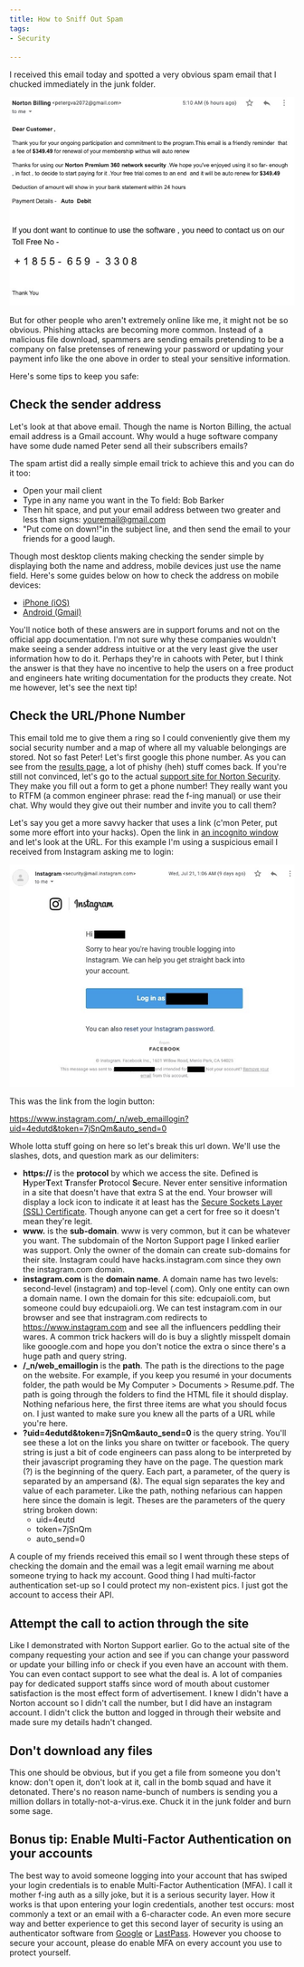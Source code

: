 ```yaml
---
title: How to Sniff Out Spam
tags:
- Security

---
```

I received this email today and spotted a very obvious spam email that I chucked immediately in the junk folder.

![](/images/spam-email.jpg)

But for other people who aren't extremely online like me, it might not be so obvious. Phishing attacks are becoming more common. Instead of a malicious file download, spammers are sending emails pretending to be a company on false pretenses of renewing your password or updating your payment info like the one above in order to steal your sensitive information.

Here's some tips to keep you safe:

## Check the sender address

Let's look at that above email. Though the name is Norton Billing, the actual email address is a Gmail account. Why would a huge software company have some dude named Peter send all their subscribers emails?

The spam artist did a really simple email trick to achieve this and you can do it too:

* Open your mail client
* Type in any name you want in the To field: Bob Barker
* Then hit space, and put your email address between two greater and less than signs: [youremail@gmail.com](mailto:youremail@gmail.com)
* "Put come on down!"in the subject line, and then send the email to your friends for a good laugh.

Though most desktop clients making checking the sender simple by displaying both the name and address, mobile devices just use the name field. Here's some guides below on how to check the address on mobile devices:

* [iPhone (iOS)](https://apple.stackexchange.com/a/358815)
* [Android (Gmail)](https://support.google.com/mail/thread/9692180/how-to-display-the-email-address-of-the-sender-of-an-email?hl=en)

You'll notice both of these answers are in support forums and not on the official app documentation. I'm not sure why these companies wouldn't make seeing a sender address intuitive or at the very least give the user information how to do it. Perhaps they're in cahoots with Peter, but I think the answer is that they have no incentive to help the users on a free product and engineers hate writing documentation for the products they create. Not me however, let's see the next tip!

## Check the URL/Phone Number

This email told me to give them a ring so I could conveniently give them my social security number and a map of where all my valuable belongings are stored.  Not so fast Peter! Let's first google this phone number. As you can see from the [results page](https://www.google.com/search?q=855+-+659+-+3308&sxsrf=ALeKk02lI-8aSxC2YFXUpqQgjBx8uq1ftQ%3A1627682004334&ei=1HQEYdb1E6GGwbkPnrGA8A4&oq=855+-+659+-+3308&gs_lcp=Cgdnd3Mtd2l6EANKBAhBGAFQ1X5Y0ZEBYJaUAWgCcAB4AIABd4gBuQSSAQMwLjWYAQCgAQHAAQE&sclient=gws-wiz&ved=0ahUKEwjWr7P944vyAhUhQzABHZ4YAO4Q4dUDCA8&uact=5), a lot of phishy (heh) stuff comes back. If you're still not convinced, let's go to the actual [support site for Norton Security](). They make you fill out a form to get a phone number! They really want you to RTFM (a common engineer phrase: read the f-ing manual) or use their chat. Why would they give out their number and invite you to call them?

Let's say you get a more savvy hacker that uses a link (c'mon Peter, put some more effort into your hacks). Open the link in [an incognito window](https://support.google.com/chrome/answer/95464?hl=en&co=GENIE.Platform%3DDesktop) and let's look at the URL. For this example I'm using a suspicious email I received from Instagram asking me to login:

![](/images/insta-email.jpg)

This was the link from the login button:

https://www.instagram.com/_n/web_emaillogin?uid=4edutd&token=7jSnQm&auto_send=0

Whole lotta stuff going on here so let's break this url down. We'll use the slashes, dots, and question mark as our delimiters:

* **https://** is the **protocol** by which we access the site. Defined is **H**yper**T**ext **T**ransfer **P**rotocol **S**ecure. Never enter sensitive information in a site that doesn't have that extra S at the end. Your browser will display a lock icon to indicate it at least has the [Secure Sockets Layer (SSL) Certificate](https://www.cloudflare.com/learning/ssl/what-is-an-ssl-certificate/). Though anyone can get a cert for free so it doesn't mean they're legit.
* **www.** is the **sub-domain**. www is very common, but it can be whatever you want. The subdomain of the Norton Support page I linked earlier was support. Only the owner of the domain can create sub-domains for their site. Instagram could have hacks.instagram.com since they own the instagram.com domain.
* **instagram.com** is the **domain name**. A domain name has two levels: second-level (instagram) and top-level (.com). Only one entity can own a domain name. I own the domain for this site: edcupaioli.com, but someone could buy edcupaioli.org. We can test instagram.com in our browser and see that instragram.com redirects to  https://www.instagram.com and see all the influencers peddling their wares. A common trick hackers will do is buy a slightly misspelt domain like gooogle.com and hope you don't notice the extra o since there's a huge path and query string.
* **/_n/web_emaillogin** is the **path**. The path is the directions to the page on the website. For example, if you keep you resumé in your documents folder, the path would be My Computer > Documents > Resume.pdf. The path is going through the folders to find the HTML file it should display. Nothing nefarious here, the first three items are what you should focus on. I just wanted to make sure you knew all the parts of a URL while you're here.
* **?uid=4edutd&token=7jSnQm&auto_send=0** is the query string. You'll see these a lot on the links you share on twitter or facebook. The query string is just a bit of code engineers can pass along to be interpreted by their javascript programing they have on the page. The question mark (?) is the beginning of the query. Each part, a parameter, of the query is separated by an ampersand (&). The equal sign separates the key and value of each parameter. Like the path, nothing nefarious can happen here since the domain is legit. Theses are the parameters of the query string broken down:
  * uid=4eutd
  * token=7jSnQm
  * auto_send=0

A couple of my friends received this email so I went through these steps of checking the domain and the email was a legit email warning me about someone trying to hack my account. Good thing I had multi-factor authentication set-up so I could protect my non-existent pics. I just got the account to access their API. 

## Attempt the call to action through the site

Like I demonstrated with Norton Support earlier. Go to the actual site of the company requesting your action and see if you can change your password or update your billing info or check if you even have an account with them. You can even contact support to see what the deal is. A lot of companies pay for dedicated support staffs since word of mouth about customer satisfaction is the most effect form of advertisement. I knew I didn't have a Norton account so I didn't call the number, but I did have an instagram account. I didn't click the button and logged in through their website and made sure my details hadn't changed. 

## Don't download any files

This one should be obvious, but if you get a file from someone you don't know: don't open it, don't look at it, call in the bomb squad and have it detonated. There's no reason name-bunch of numbers is sending you a million dollars in totally-not-a-virus.exe. Chuck it in the junk folder and burn some sage. 

## Bonus tip: Enable Multi-Factor Authentication on your accounts

The best way to avoid someone logging into your account that has swiped your login credentials is to enable Multi-Factor Authentication (MFA). I call it mother f-ing auth as a silly joke, but it is a serious security layer. How it works is that upon entering your login credentials, another test occurs: most commonly a text or an email with a 6-character code. An even more secure way and better experience to get this second layer of security is using an authenticator software from [Google](https://support.google.com/accounts/answer/1066447?hl=en&co=GENIE.Platform%3DAndroid) or [LastPass](https://lastpass.com/auth/). However you choose to secure your account, please do enable MFA on every account you use to protect yourself. 